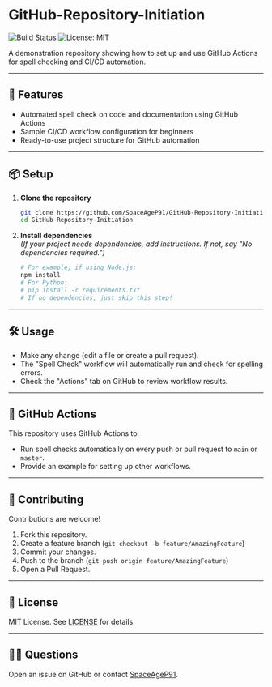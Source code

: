 # GitHub-Repository-Initiation
![Build Status](https://github.com/SpaceAgeP91/GitHub-Repository-Initiation/actions/workflows/spellcheck.yml/badge.svg)
![License: MIT](https://img.shields.io/badge/License-MIT-yellow.svg)

A demonstration repository showing how to set up and use GitHub Actions for spell checking and CI/CD automation.

---

## 🚀 Features

- Automated spell check on code and documentation using GitHub Actions
- Sample CI/CD workflow configuration for beginners
- Ready-to-use project structure for GitHub automation

---

## 📦 Setup

1. **Clone the repository**
    ```sh
    git clone https://github.com/SpaceAgeP91/GitHub-Repository-Initiation.git
    cd GitHub-Repository-Initiation
    ```

2. **Install dependencies**  
   _(If your project needs dependencies, add instructions. If not, say "No dependencies required.")_
    ```sh
    # For example, if using Node.js:
    npm install
    # For Python:
    # pip install -r requirements.txt
    # If no dependencies, just skip this step!
    ```

---

## 🛠 Usage

- Make any change (edit a file or create a pull request).
- The "Spell Check" workflow will automatically run and check for spelling errors.
- Check the "Actions" tab on GitHub to review workflow results.

---

## 🤖 GitHub Actions

This repository uses GitHub Actions to:
- Run spell checks automatically on every push or pull request to `main` or `master`.
- Provide an example for setting up other workflows.

---

## 🤝 Contributing

Contributions are welcome!

1. Fork this repository.
2. Create a feature branch (`git checkout -b feature/AmazingFeature`)
3. Commit your changes.
4. Push to the branch (`git push origin feature/AmazingFeature`)
5. Open a Pull Request.

---

## 📄 License

MIT License. See [LICENSE](LICENSE) for details.

---

## 🙋‍♂️ Questions

Open an issue on GitHub or contact [SpaceAgeP91](https://github.com/SpaceAgeP91).
